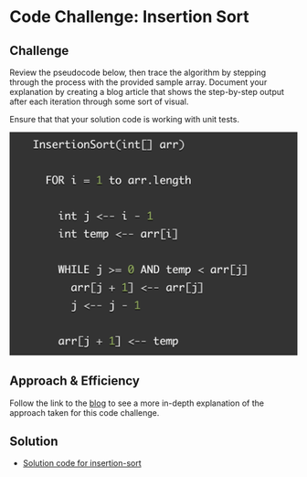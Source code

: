 # Code Challenge: Insertion Sort

<!-- PULL REQUEST AND BLOG LINKS HERE  -->

## Challenge

Review the pseudocode below, then trace the algorithm by stepping through the process with the provided sample array. Document your explanation by creating a blog article that shows the step-by-step output after each iteration through some sort of visual.

Ensure that that your solution code is working with unit tests.

![pseudocode-insertionSort](assets/insertion-sort.png)

## Approach & Efficiency

Follow the link to the [blog](assets/BLOG.md) to see a more in-depth explanation of the approach taken for this code challenge.

## Solution

- [Solution code for insertion-sort](lib/insertion-sort.js)
